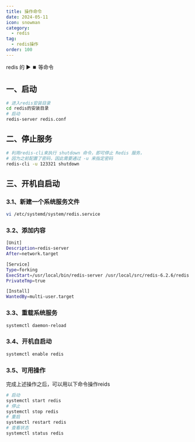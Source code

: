 ```yaml
---
title: 操作命令
date: 2024-05-11
icon: snowman
category:
  - redis
tag:
  - redis操作
order: 100
---
```


redis 的 :arrow_forward: :stop_button: 等命令

<!-- more -->

## 一、启动

```sh
# 进入redis安装目录 
cd redis的安装目录
# 启动
redis-server redis.conf
```

## 二、停止服务
```sh
# 利用redis-cli来执行 shutdown 命令，即可停止 Redis 服务，
# 因为之前配置了密码，因此需要通过 -u 来指定密码
redis-cli -u 123321 shutdown
```

## 三、开机自启动

### 3.1、新建一个系统服务文件
```sh
vi /etc/systemd/system/redis.service
```

### 3.2、添加内容
```sh
[Unit]
Description=redis-server
After=network.target

[Service]
Type=forking
ExecStart=/usr/local/bin/redis-server /usr/local/src/redis-6.2.6/redis.conf
PrivateTmp=true

[Install]
WantedBy=multi-user.target
```

### 3.3、重载系统服务
```sh
systemctl daemon-reload
```

### 3.4、开机自启动
```sh
systemctl enable redis
```

### 3.5、可用操作
完成上述操作之后，可以用以下命令操作reids
```sh
# 启动
systemctl start redis
# 停止
systemctl stop redis
# 重启
systemctl restart redis
# 查看状态
systemctl status redis
```